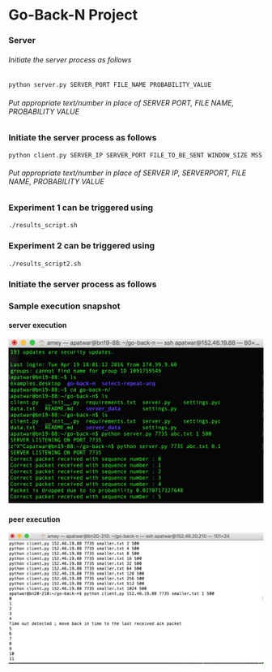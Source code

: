 # Go-Back-N Project 

### Server

###### Initiate the server process as follows

```
python server.py SERVER_PORT FILE_NAME PROBABILITY_VALUE
```
###### Put appropriate text/number in place of SERVER PORT, FILE NAME, PROBABILITY VALUE
### Initiate the server process as follows

```
python client.py SERVER_IP SERVER_PORT FILE_TO_BE_SENT WINDOW_SIZE MSS
```
###### Put appropriate text/number in place of SERVER IP, SERVERPORT, FILE NAME, PROBABILITY VALUE

### Experiment 1 can be triggered using
```
./results_script.sh
```
### Experiment 2 can be triggered using
```
./results_script2.sh
```
### Initiate the server process as follows

### Sample execution snapshot

#### server execution

![ScreenShot](img/server.png)

#### peer execution

![ScreenShot](img/client.png)




